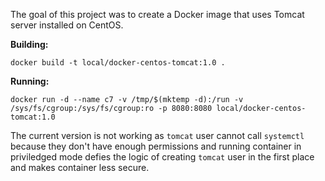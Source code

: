 The goal of this project was to create a Docker image that uses Tomcat server installed on CentOS.

**Building:**

```
docker build -t local/docker-centos-tomcat:1.0 .
```

**Running:**

```
docker run -d --name c7 -v /tmp/$(mktemp -d):/run -v /sys/fs/cgroup:/sys/fs/cgroup:ro -p 8080:8080 local/docker-centos-tomcat:1.0
```

The current version is not working as `tomcat` user cannot call `systemctl` because they don't have enough permissions and running container in priviledged mode defies the logic of creating `tomcat` user in the first place and makes container less secure.